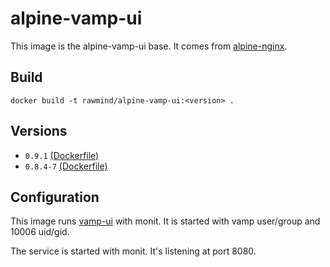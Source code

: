 alpine-vamp-ui
==============

This image is the alpine-vamp-ui base. It comes from [alpine-nginx][alpine-nginx].

## Build

```
docker build -t rawmind/alpine-vamp-ui:<version> .
```

## Versions

- `0.9.1` [(Dockerfile)](https://github.com/rawmind0/alpine-vamp-ui/blob/0.9.1/Dockerfile)
- `0.8.4-7` [(Dockerfile)](https://github.com/rawmind0/alpine-vamp-ui/blob/0.8.4-7/Dockerfile)

## Configuration

This image runs [vamp-ui][vamp-ui] with monit. It is started with vamp user/group and 10006 uid/gid.

The service is started with monit. It's listening at port 8080.

[alpine-nginx]: https://github.com/rawmind0/alpine-nginx/
[vamp-ui]: https://github.com/magneticio/vamp-ui/